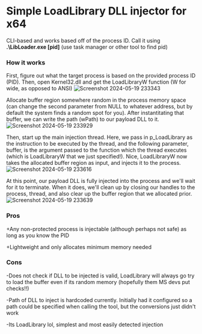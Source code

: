 #  Simple LoadLibrary DLL injector for x64
CLI-based and works based off of the process ID. Call it using <strong>.\LibLoader.exe [pid]</strong> (use task manager or other tool to find pid)

###  How it works


First, figure out what the target process is based on the provided process ID (PID). Then, open Kernel32.dll and get the LoadLibraryW function (W for wide, as opposed to ANSI)
![Screenshot 2024-05-19 233343](https://github.com/rnguyen513/Injector64/assets/77138030/ac9202ef-b58b-45c3-9b84-57134536cdfc)

Allocate buffer region somewhere random in the process memory space (can change the second parameter from NULL to whatever address, but by default the system finds a random spot for you). After instantitating that buffer, we can write the path (wPath) to our payload DLL to it.
![Screenshot 2024-05-19 233929](https://github.com/rnguyen513/Injector64/assets/77138030/536d7ba2-9a9f-494f-b161-0fab35176256)

Then, start up the main injection thread. Here, we pass in p_LoadLibrary as the instruction to be executed by the thread, and the following parameter, buffer, is the argument passed to the function which the thread executes (which is LoadLibraryW that we just specified!). Nice, LoadLibraryW now takes the allocated buffer region as input, and injects it to the process.
![Screenshot 2024-05-19 233616](https://github.com/rnguyen513/Injector64/assets/77138030/77578221-11f2-48cd-a170-c82c67be111a)

At this point, our payload DLL is fully injected into the process and we'll wait for it to terminate. When it does, we'll clean up by closing our handles to the process, thread, and also clear up the buffer region that we allocated prior.
![Screenshot 2024-05-19 233639](https://github.com/rnguyen513/Injector64/assets/77138030/05b617de-acc5-4db8-8c2c-1aff8d8873f8)


###  Pros
+Any non-protected process is injectable (although perhaps not safe) as long as you know the PID

+Lightweight and only allocates minimum memory needed

###  Cons
-Does not check if DLL to be injected is valid, LoadLibrary will always go try to load the buffer even if its random memory (hopefully them MS devs put checks!!)

-Path of DLL to inject is hardcoded currently. Initially had it configured so a path could be specified when calling the tool, but the conversions just didn't work

-Its LoadLibrary lol, simplest and most easily detected injection

